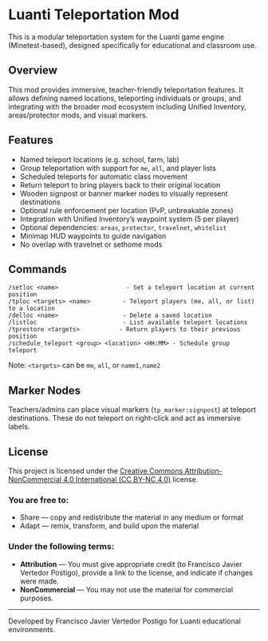 
# Luanti Teleportation Mod

This is a modular teleportation system for the Luanti game engine (Minetest-based), designed specifically for educational and classroom use.

## Overview

This mod provides immersive, teacher-friendly teleportation features. It allows defining named locations, teleporting individuals or groups, and integrating with the broader mod ecosystem including Unified Inventory, areas/protector mods, and visual markers.

## Features

- Named teleport locations (e.g. school, farm, lab)
- Group teleportation with support for `me`, `all`, and player lists
- Scheduled teleports for automatic class movement
- Return teleport to bring players back to their original location
- Wooden signpost or banner marker nodes to visually represent destinations
- Optional rule enforcement per location (PvP, unbreakable zones)
- Integration with Unified Inventory’s waypoint system (5 per player)
- Optional dependencies: `areas`, `protector`, `travelnet`, `whitelist`
- Minimap HUD waypoints to guide navigation
- No overlap with travelnet or sethome mods

## Commands

```
/setloc <name>                   - Set a teleport location at current position
/tploc <targets> <name>         - Teleport players (me, all, or list) to a location
/delloc <name>                  - Delete a saved location
/listloc                        - List available teleport locations
/tprestore <targets>           - Return players to their previous position
/schedule_teleport <group> <location> <HH:MM> - Schedule group teleport
```
Note: `<targets>` can be `me`, `all`, or `name1,name2`

## Marker Nodes

Teachers/admins can place visual markers (`tp_marker:signpost`) at teleport destinations. These do not teleport on right-click and act as immersive labels.

## License

This project is licensed under the [Creative Commons Attribution-NonCommercial 4.0 International (CC BY-NC 4.0)](https://creativecommons.org/licenses/by-nc/4.0/) license.

### You are free to:
- Share — copy and redistribute the material in any medium or format
- Adapt — remix, transform, and build upon the material

### Under the following terms:
- **Attribution** — You must give appropriate credit (to Francisco Javier Vertedor Postigo), provide a link to the license, and indicate if changes were made.
- **NonCommercial** — You may not use the material for commercial purposes.

---

Developed by Francisco Javier Vertedor Postigo for Luanti educational environments.
